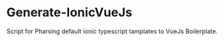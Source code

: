 # Generate-IonicVueJs
 Script for Pharsing default ionic typescript tamplates to VueJs Boilerplate.
